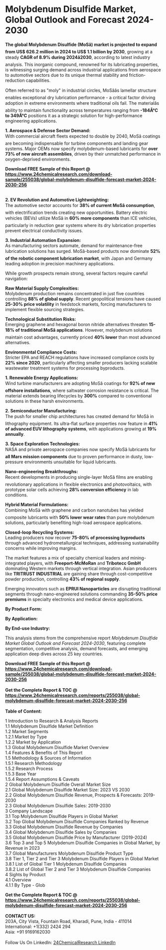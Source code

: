 <h1>Molybdenum Disulfide Market, Global Outlook and Forecast 2024-2030</h1><p><strong>The global Molybdenum Disulfide (MoSâ) market is projected to expand from US$ 626.2 million in 2024 to US$ 1.1 billion by 2030</strong>, growing at a steady <strong>CAGR of 8.9% during 2024â2030</strong>, according to latest industry analysis. This inorganic compound, renowned for its lubricating properties, is witnessing surging demand across industrial applications from aerospace to automotive sectors due to its unique thermal stability and friction-reduction capabilities.</p><p>Often referred to as "moly" in industrial circles, MoSââs lamellar structure enables exceptional dry lubrication performance - a critical factor driving adoption in extreme environments where traditional oils fail. The materialâs ability to maintain functionality across temperatures ranging from <strong>-184Â°C to 349Â°C</strong> positions it as a strategic solution for high-performance engineering applications.</p><p><strong>1. Aerospace &amp; Defense Sector Demand:</strong><br>
With commercial aircraft fleets expected to double by 2040, MoSâ coatings are becoming indispensable for turbine components and landing gear systems. Major OEMs now specify molybdenum-based lubricants for <strong>over 73% of new aircraft assemblies</strong>, driven by their unmatched performance in oxygen-deprived environments.</p><div><b>Download FREE Sample of this Report @ 
            <a href="https://www.24chemicalresearch.com/download-sample/255038/global-molybdenum-disulfide-forecast-market-2024-2030-256">
            https://www.24chemicalresearch.com/download-sample/255038/global-molybdenum-disulfide-forecast-market-2024-2030-256</a></b></div><br><p><strong>2. EV Revolution and Automotive Lightweighting:</strong><br>
The automotive sector accounts for <strong>38% of current MoSâ consumption</strong>, with electrification trends creating new opportunities. Battery electric vehicles (BEVs) utilize MoSâ in <strong>60% more components</strong> than ICE vehicles, particularly in reduction gear systems where its dry lubrication properties prevent electrical conductivity issues.</p><p><strong>3. Industrial Automation Expansion:</strong><br>
As manufacturing sectors automate, demand for maintenance-free lubrication solutions has surged. MoSâ-based products now dominate <strong>52% of the robotic component lubrication market</strong>, with Japan and Germany leading adoption in precision machinery applications.</p><p>While growth prospects remain strong, several factors require careful navigation:</p><p><strong>Raw Material Supply Complexities:</strong><br>
    Molybdenum production remains concentrated in just five countries controlling <strong>88% of global supply</strong>. Recent geopolitical tensions have caused <strong>25-30% price volatility</strong> in feedstock markets, forcing manufacturers to implement flexible sourcing strategies.</p><p><strong>Technological Substitution Risks:</strong><br>
    Emerging graphene and hexagonal boron nitride alternatives threaten <strong>15-18% of traditional MoSâ applications</strong>. However, molybdenum solutions maintain cost advantages, currently priced <strong>40% lower</strong> than most advanced alternatives.</p><p><strong>Environmental Compliance Costs:</strong><br>
    Stricter EPA and REACH regulations have increased compliance costs by <strong>22% since 2020</strong>, particularly affecting smaller producers lacking scalable wastewater treatment systems for processing byproducts.</p><p><strong>1. Renewable Energy Applications:</strong><br>
Wind turbine manufacturers are adopting MoSâ coatings for <strong>92% of new offshore installations</strong>, where saltwater corrosion resistance is critical. The material extends bearing lifecycles by <strong>300%</strong> compared to conventional solutions in these harsh environments.</p><p><strong>2. Semiconductor Manufacturing:</strong><br>
The push for smaller chip architectures has created demand for MoSâ in lithography equipment. Its ultra-flat surface properties now feature in <strong>41% of advanced EUV lithography systems</strong>, with applications growing at <strong>19% annually</strong>.</p><p><strong>3. Space Exploration Technologies:</strong><br>
NASA and private aerospace companies now specify MoSâ lubricants for <strong>all Mars mission components</strong> due to proven performance in dusty, low-pressure environments unsuitable for liquid lubricants.</p><p><strong>Nano-engineering Breakthroughs:</strong><br>
    Recent developments in producing single-layer MoSâ films are enabling revolutionary applications in flexible electronics and photovoltaics, with prototype solar cells achieving <strong>28% conversion efficiency</strong> in lab conditions.</p><p><strong>Hybrid Material Formulations:</strong><br>
    Combining MoSâ with graphene and carbon nanotubes has yielded composite lubricants with <strong>50% lower wear rates</strong> than pure molybdenum solutions, particularly benefiting high-load aerospace applications.</p><p><strong>Closed-loop Recycling Systems:</strong><br>
    Leading producers now recover <strong>75-80% of processing byproducts</strong> through advanced hydrometallurgical techniques, addressing sustainability concerns while improving margins.</p><p>The market features a mix of specialty chemical leaders and mining-integrated players, with <strong>Freeport-McMoRan</strong> and <strong>Tribotecc GmbH</strong> dominating Western markets through vertical integration. Asian producers like <strong>TRITRUST INDUSTRIAL</strong> are gaining share through cost-competitive powder production, controlling <strong>43% of regional supply</strong>.</p><p>Emerging innovators such as <strong>EPRUI Nanoparticles</strong> are disrupting traditional segments through nano-engineered solutions commanding <strong>35-50% price premiums</strong> in specialty electronics and medical device applications.</p><p><strong>By Product Form:</strong></p><p><strong>By Application:</strong></p><p><strong>By End-use Industry:</strong></p><p>This analysis stems from the comprehensive report <em>Molybdenum Disulfide Market Global Outlook and Forecast 2024-2030</em>, featuring complete segmentation, competitive analysis, demand forecasts, and emerging application deep dives across 25 key countries.</p><div><b>Download FREE Sample of this Report @ 
            <a href="https://www.24chemicalresearch.com/download-sample/255038/global-molybdenum-disulfide-forecast-market-2024-2030-256">
            https://www.24chemicalresearch.com/download-sample/255038/global-molybdenum-disulfide-forecast-market-2024-2030-256</a></b></div><br><div><b>Get the Complete Report & TOC @ 
            <a href="https://www.24chemicalresearch.com/reports/255038/global-molybdenum-disulfide-forecast-market-2024-2030-256">
            https://www.24chemicalresearch.com/reports/255038/global-molybdenum-disulfide-forecast-market-2024-2030-256</a></b></div><br>
            <b>Table of Content:</b><p>1 Introduction to Research & Analysis Reports<br />
    1.1 Molybdenum Disulfide Market Definition<br />
    1.2 Market Segments<br />
        1.2.1 Market by Type<br />
        1.2.2 Market by Application<br />
    1.3 Global Molybdenum Disulfide Market Overview<br />
    1.4 Features & Benefits of This Report<br />
    1.5 Methodology & Sources of Information<br />
        1.5.1 Research Methodology<br />
        1.5.2 Research Process<br />
        1.5.3 Base Year<br />
        1.5.4 Report Assumptions & Caveats<br />
2 Global Molybdenum Disulfide Overall Market Size<br />
    2.1 Global Molybdenum Disulfide Market Size: 2023 VS 2030<br />
    2.2 Global Molybdenum Disulfide Revenue, Prospects & Forecasts: 2019-2030<br />
    2.3 Global Molybdenum Disulfide Sales: 2019-2030<br />
3 Company Landscape<br />
    3.1 Top Molybdenum Disulfide Players in Global Market<br />
    3.2 Top Global Molybdenum Disulfide Companies Ranked by Revenue<br />
    3.3 Global Molybdenum Disulfide Revenue by Companies<br />
    3.4 Global Molybdenum Disulfide Sales by Companies<br />
    3.5 Global Molybdenum Disulfide Price by Manufacturer (2019-2024)<br />
    3.6 Top 3 and Top 5 Molybdenum Disulfide Companies in Global Market, by Revenue in 2023<br />
    3.7 Global Manufacturers Molybdenum Disulfide Product Type<br />
    3.8 Tier 1, Tier 2 and Tier 3 Molybdenum Disulfide Players in Global Market<br />
        3.8.1 List of Global Tier 1 Molybdenum Disulfide Companies<br />
        3.8.2 List of Global Tier 2 and Tier 3 Molybdenum Disulfide Companies<br />
4 Sights by Product<br />
    4.1 Overview<br />
        4.1.1 By Type - Glob</p><div><b>Get the Complete Report & TOC @ 
            <a href="https://www.24chemicalresearch.com/reports/255038/global-molybdenum-disulfide-forecast-market-2024-2030-256">
            https://www.24chemicalresearch.com/reports/255038/global-molybdenum-disulfide-forecast-market-2024-2030-256</a></b></div><br><b>CONTACT US:</b><br>
            203A, City Vista, Fountain Road, Kharadi, Pune, India - 411014<br>
            International: +1(332) 2424 294<br>
            Asia: +91 9169162030 <br><br>
            Follow Us On LinkedIn: <a href="https://www.linkedin.com/company/24chemicalresearch/">24ChemicalResearch LinkedIn</a>